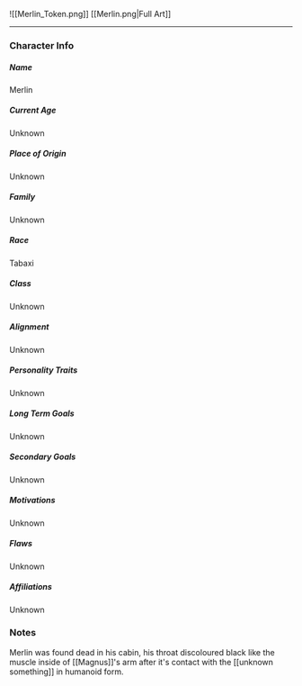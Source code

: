 ![[Merlin_Token.png]]
[[Merlin.png|Full Art]]

---
### Character Info

##### Name 
Merlin

##### Current Age
Unknown

##### Place of Origin
Unknown

##### Family
Unknown

##### Race
Tabaxi

##### Class
Unknown

##### Alignment
Unknown

##### Personality Traits
Unknown

##### Long Term Goals
Unknown

##### Secondary Goals
Unknown

##### Motivations
Unknown

##### Flaws
Unknown

##### Affiliations
Unknown

### Notes
Merlin was found dead in his cabin, his throat discoloured black like the muscle inside of [[Magnus]]'s arm after it's contact with the [[unknown something]] in humanoid form.

